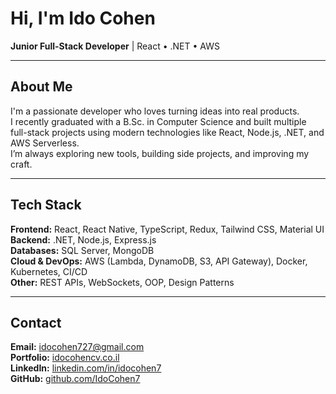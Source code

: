 # Hi, I'm Ido Cohen

**Junior Full-Stack Developer** | React • .NET • AWS

---

## About Me
I'm a passionate developer who loves turning ideas into real products.  
I recently graduated with a B.Sc. in Computer Science and built multiple full-stack projects using modern technologies like React, Node.js, .NET, and AWS Serverless.  
I’m always exploring new tools, building side projects, and improving my craft.

---

## Tech Stack
**Frontend:** React, React Native, TypeScript, Redux, Tailwind CSS, Material UI  
**Backend:** .NET, Node.js, Express.js  
**Databases:** SQL Server, MongoDB  
**Cloud & DevOps:** AWS (Lambda, DynamoDB, S3, API Gateway), Docker, Kubernetes, CI/CD  
**Other:** REST APIs, WebSockets, OOP, Design Patterns

---

## Contact
**Email:** [idocohen727@gmail.com](mailto:idocohen727@gmail.com)  
**Portfolio:** [idocohencv.co.il](https://idocohencv.co.il)  
**LinkedIn:** [linkedin.com/in/idocohen7](https://linkedin.com/in/idocohen7)  
**GitHub:** [github.com/IdoCohen7](https://github.com/IdoCohen7)
